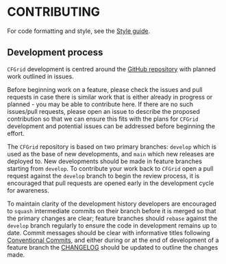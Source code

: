 # CONTRIBUTING

For code formatting and style, see the [Style guide](docs/styleguide.md).

## Development process

`CFGrid` development is centred around the [GitHub
repository](https://github.com/CFLaboratory/CFGrid) with planned work outlined in issues.

Before beginning work on a feature, please check the issues and pull requests in case there is
similar work that is either already in progress or planned - you may be able to contribute here.
If there are no such issues/pull requests, please open an issue to describe the proposed
contribution so that we can ensure this fits with the plans for `CFGrid` development and potential
issues can be addressed before beginning the effort.

The `CFGrid` repository is based on two primary branches: `develop` which is used as the base of new
developments, and `main` which new releases are deployed to.
New developments should be made in feature branches starting from `develop`.
To contribute your work back to `CFGrid` open a pull request against the `develop` branch to begin
the review process, it is encouraged that pull requests are opened early in the development cycle
for awareness.

To maintain clarity of the development history developers are encouraged to `squash` intermediate
commits on their branch before it is merged so that the primary changes are clear; feature branches
should `rebase` against the `develop` branch regularly to ensure the code in development remains up
to date.
Commit messages should be clear with informative titles following [Conventional
Commits](https://www.conventionalcommits.org/en/v1.0.0/), and either during or at the end of
development of a feature branch the [CHANGELOG](CHANGELOG.md) should be updated to outline the
changes made.
